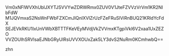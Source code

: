 Vm0xNFlWVXhUblJXYTJSVVYwZDRWRmx0ZUV0V1JteFZVVzVrVm1KR2NIbFdW
M1JQVmxaS2NsWnFWbFZXCmJIQnlXVlZrUzFZeFRuSlViRnBUQ21KRldYcFdX
SEJEVkRKU1IxUnVWbXBTTTFKeVEyMVdjVkZVVmxKTgpiVkl6V2xaa1UxZEZO
VVZOUlhSRVlsaEJNbGRyUlRsUVVXOUxZak5LY3dvS2NuRm0KCmhwbQ==

zhn